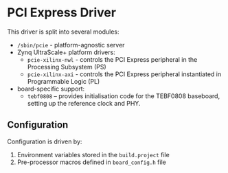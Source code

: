 # PCI Express Driver

This driver is split into several modules:
- `/sbin/pcie` - platform-agnostic server
- Zynq UltraScale+ platform drivers:
  - `pcie-xilinx-nwl` - controls the PCI Express peripheral in the Processing Subsystem (PS)
  - `pcie-xilinx-axi` - controls the PCI Express peripheral instantiated in Programmable Logic (PL)
- board-specific support:
  - `tebf0808` – provides initialisation code for the TEBF0808 baseboard, setting up the reference clock and PHY.

## Configuration

Configuration is driven by:
1. Environment variables stored in the `build.project` file
2. Pre-processor macros defined in `board_config.h` file
